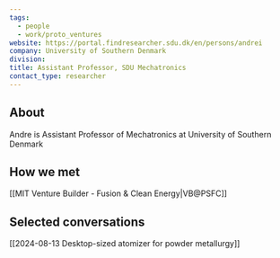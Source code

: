 ```yaml
---
tags:
  - people
  - work/proto_ventures
website: https://portal.findresearcher.sdu.dk/en/persons/andrei
company: University of Southern Denmark
division: 
title: Assistant Professor, SDU Mechatronics
contact_type: researcher
---
```

## About
Andre is Assistant Professor of Mechatronics at University of Southern Denmark

## How we met
[[MIT Venture Builder - Fusion & Clean Energy|VB@PSFC]]

## Selected conversations
[[2024-08-13 Desktop-sized atomizer for powder metallurgy]]